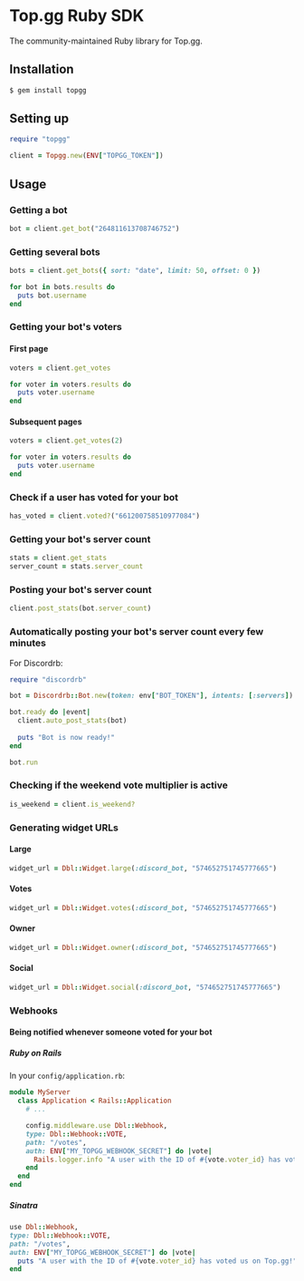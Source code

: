 # Top.gg Ruby SDK

The community-maintained Ruby library for Top.gg.

## Installation

```sh
$ gem install topgg
```

## Setting up

```rb
require "topgg"

client = Topgg.new(ENV["TOPGG_TOKEN"])
```

## Usage

### Getting a bot

```rb
bot = client.get_bot("264811613708746752")
```

### Getting several bots

```rb
bots = client.get_bots({ sort: "date", limit: 50, offset: 0 })

for bot in bots.results do
  puts bot.username
end
```

### Getting your bot's voters

#### First page

```rb
voters = client.get_votes

for voter in voters.results do
  puts voter.username
end
```

#### Subsequent pages

```rb
voters = client.get_votes(2)

for voter in voters.results do
  puts voter.username
end
```

### Check if a user has voted for your bot

```rb
has_voted = client.voted?("661200758510977084")
```

### Getting your bot's server count

```rb
stats = client.get_stats
server_count = stats.server_count
```

### Posting your bot's server count

```rb
client.post_stats(bot.server_count)
```

### Automatically posting your bot's server count every few minutes

For Discordrb:

```rb
require "discordrb"

bot = Discordrb::Bot.new(token: env["BOT_TOKEN"], intents: [:servers])

bot.ready do |event|
  client.auto_post_stats(bot)
  
  puts "Bot is now ready!"
end

bot.run
```

### Checking if the weekend vote multiplier is active

```rb
is_weekend = client.is_weekend?
```

### Generating widget URLs

#### Large

```rb
widget_url = Dbl::Widget.large(:discord_bot, "574652751745777665")
```

#### Votes

```rb
widget_url = Dbl::Widget.votes(:discord_bot, "574652751745777665")
```

#### Owner

```rb
widget_url = Dbl::Widget.owner(:discord_bot, "574652751745777665")
```

#### Social

```rb
widget_url = Dbl::Widget.social(:discord_bot, "574652751745777665")
```

### Webhooks

#### Being notified whenever someone voted for your bot

##### Ruby on Rails

In your `config/application.rb`:

```rb
module MyServer
  class Application < Rails::Application
    # ...

    config.middleware.use Dbl::Webhook,
    type: Dbl::Webhook::VOTE,
    path: "/votes",
    auth: ENV["MY_TOPGG_WEBHOOK_SECRET"] do |vote|
      Rails.logger.info "A user with the ID of #{vote.voter_id} has voted us on Top.gg!"
    end
  end
end
```

##### Sinatra

```rb
use Dbl::Webhook,
type: Dbl::Webhook::VOTE,
path: "/votes",
auth: ENV["MY_TOPGG_WEBHOOK_SECRET"] do |vote|
  puts "A user with the ID of #{vote.voter_id} has voted us on Top.gg!"
end
```